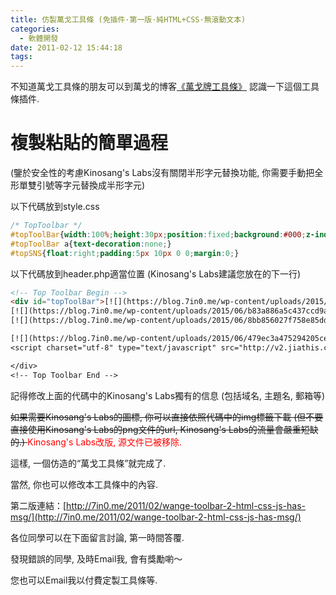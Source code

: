 ```yaml
---
title: 仿製萬戈工具條 (免插件·第一版·純HTML+CSS·無滾動文本)
categories:
  - 軟體開發
date: 2011-02-12 15:44:18
tags:
---
```


不知道萬戈工具條的朋友可以到萬戈的博客[《萬戈牌工具條》](http://wange.im/wg-toolbar.html) 認識一下這個工具條插件.

# 複製粘貼的簡單過程

 (鑒於安全性的考慮Kinosang's Labs沒有關閉半形字元替換功能, 你需要手動把全形單雙引號等字元替換成半形字元)

以下代碼放到style.css

<!--more-->

```css
/* TopToolbar */
#topToolBar{width:100%;height:30px;position:fixed;background:#000;z-index:9999;overflow:hidden;opacity:0.7;filter:alpha(opacity=70);-moz-opacity:.7;border-radius:0 0 5px 5px;box-shadow:0px 5px 5px #565656;-moz-border-radius:0 0 5px 5px;-webkit-border-radius:0 0 5px 5px;-khtml-border-radius:0 0 5px 5px;-webkit-box-shadow:0px 5px 5px #565656;-moz-box-shadow:0px 5px 5px #565656;top:0;_position:absolute;_top:expression(0+((e=document.documentElement.scrollTop)?e:document.body.scrollTop)+"px");}
#topToolBar a{text-decoration:none;}
#topSNS{float:right;padding:5px 10px 0 0;margin:0;}
```

以下代碼放到header.php適當位置 (Kinosang's Labs建議您放在的下一行)

```html
<!-- Top Toolbar Begin -->
<div id="topToolBar">[![](https://blog.7in0.me/wp-content/uploads/2015/06/ebf7e62abaa2db8e332e3e4662658308.png)](javascript:void(0) "加入收藏")
[![](https://blog.7in0.me/wp-content/uploads/2015/06/b83a886a5c437ccd9ac15473fd6f1788.png)](mailto:chinvo@chinvo.org "Email")
[![](https://blog.7in0.me/wp-content/uploads/2015/06/8bb856027f758e85ddf2085c98ae2908.png)](<?php bloginfo( "訂閱本站")

[![](https://blog.7in0.me/wp-content/uploads/2015/06/479ec3a475294205ce35aa7abc762dce1.gif)](http://www.jiathis.com/share/)
<script charset="utf-8" type="text/javascript" src="http://v2.jiathis.com/code_mini/jia.js"></script>

</div>
<!-- Top Toolbar End -->
```

記得修改上面的代碼中的Kinosang's Labs獨有的信息 (包括域名, 主題名, 郵箱等)

<del>如果需要Kinosang's Labs的圖標, 你可以直接依照代碼中的img標籤下載 (但不要直接使用Kinosang's Labs的png文件的url, Kinosang's Labs的流量會嚴重短缺的.) </del><span style="color: #ff0000;">Kinosang's Labs改版, 源文件已被移除.</span>

這樣, 一個仿造的“萬戈工具條”就完成了.

當然, 你也可以修改本工具條中的內容.

第二版連結：[http://7in0.me/2011/02/wange-toolbar-2-html-css-js-has-msg/](http://7in0.me/2011/02/wange-toolbar-2-html-css-js-has-msg/)

各位同學可以在下面留言討論, 第一時間答覆.

發現錯誤的同學, 及時Email我, 會有獎勵喲～

您也可以Email我以付費定製工具條等.
